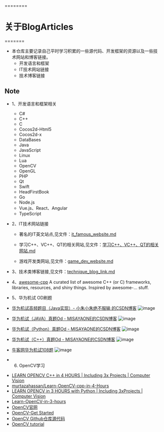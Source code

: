========
# 关于BlogArticles
=======
* 本仓库主要记录自己平时学习积累的一些源代码、开发框架的资源以及一些技术网站和博客链接。
  * 开发语言和框架
  * IT技术网站链接 
  * 技术博客链接

## Note
* 1、开发语言和框架相关
  * C#
  * C++
  * C
  * Cocos2d-Html5
  * Cocos2d-x
  * DataBases
  * Java
  * JavaScript
  * Linux
  * Lua
  * OpenCV
  * OpenGL
  * PHP
  * Qt
  * Swift
  * HeadFirstBook
  * Go
  * Node.js
  * Vue.js、React、Angular
  * TypeScript
 
* 2、IT技术网站链接
  * 著名的IT英文站点,见文件：[it_famous_website.md](it_famous_website.md)
 
  * 学习C++、VC++、QT的相关网站,见文件：[学习C++、VC++、QT的相关网站.md](学习C++、VC++、QT的相关网站.md)
   
  * 游戏开发类网站,见文件：[game_dev_website.md](game_dev_website.md)
   

* 3、技术类博客链接,见文件：[technique_blog_link.md](technique_blog_link.md)

* 4、[awesome-cpp](https://github.com/fffaraz/awesome-cpp)
A curated list of awesome C++ (or C) frameworks, libraries, resources, and shiny things. Inspired by awesome-... stuff.

* 5、华为机试 OD刷题
- [华为机试高频题目（Java实现）- 小朱小朱绝不服输
的CSDN博客](https://blog.csdn.net/weixin_44052055/article/details/123930856)
![image](https://user-images.githubusercontent.com/5925259/215339345-c95a6841-6442-4f0e-aae4-e71fffe0fb3a.png)

- [华为机试（JAVA）真题Od - MISAYAONE的CSDN博客](https://renjie.blog.csdn.net/article/details/127947829)
![image](https://user-images.githubusercontent.com/5925259/215339418-48eb1b1c-b448-4a2e-aa92-c74849b4c55d.png)

- [华为机试（Python）真题Od - MISAYAONE的CSDN博客](https://renjie.blog.csdn.net/article/details/127946125)
![image](https://user-images.githubusercontent.com/5925259/215339439-dd772923-0b13-4761-b696-beee532c7897.png)

- [华为机试（C++）真题Od - MISAYAONE的CSDN博客](https://renjie.blog.csdn.net/article/details/126965954)
![image](https://user-images.githubusercontent.com/5925259/215339458-6d0bfc2f-df41-42ad-9021-6c6860970ab6.png)

- [牛客网华为机试108题](https://www.nowcoder.com/exam/oj/ta?tpId=37)
![image](https://user-images.githubusercontent.com/5925259/215339197-972cdc68-444e-4791-9643-bed92d82386f.png)

* 6. OpenCV学习
- [LEARN OPENCV C++ in 4 HOURS | Including 3x Projects | Computer Vision](https://www.youtube.com/watch?v=2FYm3GOonhk)
- [murtazahassan/Learn-OpenCV-cpp-in-4-Hours](https://github.com/murtazahassan/Learn-OpenCV-cpp-in-4-Hours)
- [LEARN OPENCV in 3 HOURS with Python | Including 3xProjects | Computer Vision](https://youtu.be/WQeoO7MI0Bs)
- [Learn-OpenCV-in-3-hours](https://github.com/murtazahassan/Learn-OpenCV-in-3-hours)
- [OpenCV官网](https://opencv.org/)
- [OpenCV-Get Started](https://opencv.org/get-started/)
- [OpenCV Github仓库源代码](https://github.com/opencv/opencv)
- [OpenCV tutorial](https://docs.opencv.org/master/d9/df8/tutorial_root.html)







